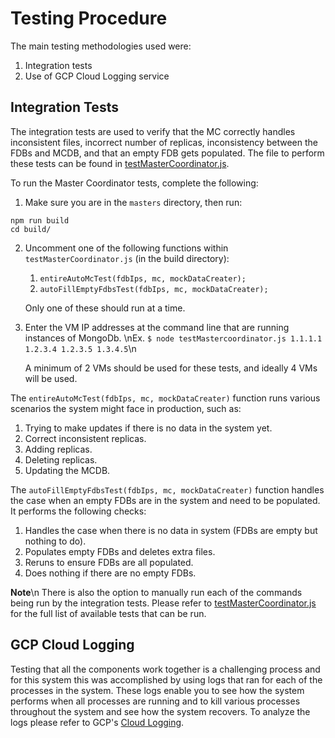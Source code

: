 # Testing Procedure

The main testing methodologies used were:

1. Integration tests
2. Use of GCP Cloud Logging service

## Integration Tests

The integration tests are used to verify that the MC correctly handles inconsistent files, incorrect number of replicas, inconsistency between the FDBs and MCDB, and that an empty FDB gets populated. The file to perform these tests can be found in [testMasterCoordinator.js](https://github.com/ZacharyKahn16/collaborative_teaching/blob/master/master/src/testMasterCoordinator.js).

To run the Master Coordinator tests, complete the following:

1. Make sure you are in the `masters` directory, then run:

```
npm run build
cd build/
```

2. Uncomment one of the following functions within `testMasterCoordinator.js` (in the build directory):

   1. `entireAutoMcTest(fdbIps, mc, mockDataCreater);`
   2. `autoFillEmptyFdbsTest(fdbIps, mc, mockDataCreater);`

   Only one of these should run at a time.

3. Enter the VM IP addresses at the command line that are running instances of MongoDb.
   \nEx. `$ node testMastercoordinator.js 1.1.1.1 1.2.3.4 1.2.3.5 1.3.4.5`\n

   A minimum of 2 VMs should be used for these tests, and ideally 4 VMs will be used.

The `entireAutoMcTest(fdbIps, mc, mockDataCreater)` function runs various scenarios the system might face in production, such as:

1. Trying to make updates if there is no data in the system yet.
2. Correct inconsistent replicas.
3. Adding replicas.
4. Deleting replicas.
5. Updating the MCDB.

The `autoFillEmptyFdbsTest(fdbIps, mc, mockDataCreater)` function handles the case when an empty FDBs are in the system and need to be populated. It performs the following checks:

1. Handles the case when there is no data in system (FDBs are empty but nothing to do).
2. Populates empty FDBs and deletes extra files.
3. Reruns to ensure FDBs are all populated.
4. Does nothing if there are no empty FDBs.

**Note**\n
There is also the option to manually run each of the commands being run by the
integration tests. Please refer to [testMasterCoordinator.js](https://github.com/ZacharyKahn16/collaborative_teaching/blob/master/master/src/testMasterCoordinator.js) for the full list of available tests that can be run.

## GCP Cloud Logging

Testing that all the components work together is a challenging process and for this system this was accomplished by using logs that ran for each of the processes in the system. These logs enable you to see how the system performs when all processes are running and to kill various processes throughout the system and see how the system recovers. To analyze the logs please refer to GCP's [Cloud Logging](https://console.cloud.google.com/logs/viewer).
